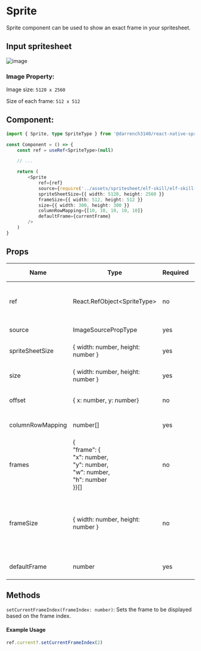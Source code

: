 # Sprite

Sprite component can be used to show an exact frame in your spritesheet.

## Input spritesheet

![image](../example/assets/spritesheet/elf-skill/elf-skill-sprite.png)

### Image Property:

Image size: `5120 x 2560`

Size of each frame: `512 x 512`

## Component:

```ts
import { Sprite, type SpriteType } from '@darrench3140/react-native-sprite-sheet'

const Component = () => {
    const ref = useRef<SpriteType>(null)

    // ...

    return (
        <Sprite
            ref={ref}
            source={require('../assets/spritesheet/elf-skill/elf-skill-sprite.png')}
            spriteSheetSize={{ width: 5120, height: 2560 }}
            frameSize={{ width: 512, height: 512 }}
            size={{ width: 300, height: 300 }}
            columnRowMapping={[10, 10, 10, 10, 10]}
            defaultFrame={currentFrame}
        />
    )
}
```

## Props

| Name             | Type                                                                                         | Required | Description                                                                                                                                    | Default value  |
| ---------------- | -------------------------------------------------------------------------------------------- | -------- | ---------------------------------------------------------------------------------------------------------------------------------------------- | -------------- |
| ref              | React.RefObject\<SpriteType\>                                                                | no       | Reference to the Sprite component instance for programmatic access                                                                             | null           |
| source           | ImageSourcePropType                                                                          | yes      | Path to the sprite sheet image file                                                                                                            | -              |
| spriteSheetSize  | { width: number, height: number }                                                            | yes      | the full width and height of the sprite sheet                                                                                                  | -              |
| size             | { width: number, height: number }                                                            | yes      | the width and height of the displayed sprite                                                                                                   | -              |
| offset           | { x: number, y: number}                                                                      | no       | Offset position of the sprite within its container.                                                                                            | { x: 0, y: 1 } |
| columnRowMapping | number[]                                                                                     | yes      | Array specifying the number of columns in each line                                                                                            | -              |
| frames           | { <br>"frame": { <br>"x": number,<br> "y": number,<br> "w": number,<br> "h": number<br> }}[] | no       | Array specifying the exact location (x, y axis, width and height) of each frame                                                                | -              |
| frameSize        | { width: number, height: number }                                                            | no       | the width and height of each frame in the sprite sheet. If not provided, the component auto calcuates the frame size based on columnRowMapping | -              |
| defaultFrame     | number                                                                                       | yes      | Default frame to be played when the sprite is initialized                                                                                      | -              |

## Methods

`setCurrentFrameIndex(frameIndex: number)`: Sets the frame to be displayed based on the frame index.

#### Example Usage

```js
ref.current?.setCurrentFrameIndex(2)
```

